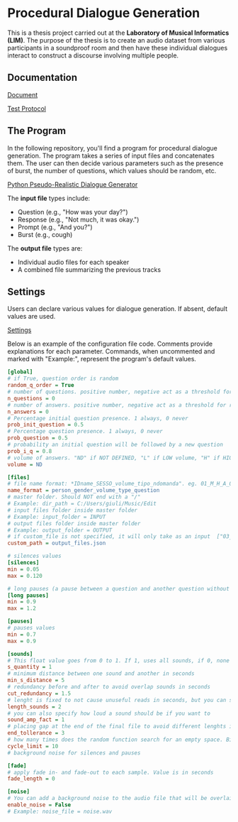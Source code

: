 # Procedural Dialogue Generation

This is a thesis project carried out at the **Laboratory of Musical Informatics (LIM)**. The purpose of the thesis is to create an audio dataset from various participants in a soundproof room and then have these individual dialogues interact to construct a discourse involving multiple people. 

## Documentation
[Document](TESI.MD)

[Test Protocol](PROTOCOLLO.MD)

## The Program

In the following repository, you'll find a program for procedural dialogue generation. The program takes a series of input files and concatenates them. The user can then decide various parameters such as the presence of burst, the number of questions, which values should be random, etc.

[Python Pseudo-Realistic Dialogue Generator](PYGenerator.py)

The **input file** types include:
- Question (e.g., "How was your day?")
- Response (e.g., "Not much, it was okay.")
- Prompt (e.g., "And you?")
- Burst (e.g., cough)

The **output file** types are:
- Individual audio files for each speaker
- A combined file summarizing the previous tracks

## Settings

Users can declare various values for dialogue generation. If absent, default values are used.

[Settings](PYGenerator.cfg)


Below is an example of the configuration file code.
Comments provide explanations for each parameter.
Commands, when uncommented and marked with "Example:", represent the program's default values.

```cfg
[global]
# if True, question order is random
random_q_order = True
# number of questions. positive number, negative act as a threshold for random, 0 is just random QUANTITY
n_questions = 0
# number of answers. positive number, negative act as a threshold for random, 0 is just random
n_answers = 0
# Percentage initial question presence. 1 always, 0 never
prob_init_question = 0.5
# Percentage question presence. 1 always, 0 never
prob_question = 0.5
# probability an initial question will be followed by a new question
prob_i_q = 0.8
# volume of answers. "ND" if NOT DEFINED, "L" if LOW volume, "H" if HIGH volume
volume = ND

[files]
# file name format: *IDname_SESSO_volume_tipo_ndomanda". eg. 01_M_H_A_01 The number identifies the position
name_format = person_gender_volume_type_question
# master folder. Should NOT end with a "/"
# Example: dir_path = C:/Users/giuli/Music/Edit
# input files folder inside master folder
# Example: input_folder = INPUT
# output files folder inside master folder
# Example: output_folder = OUTPUT 
# if custom_file is not specified, it will only take as an input  ["03_M_Q_01_L.wav", "01_M_A_01_L", "03_M_Q_02_L", "01_M_A_02_L", "01_M_Q_02_L"]
custom_path = output_files.json

# silences values
[silences]
min = 0.05
max = 0.120

# long pauses (a pause between a question and another question without any initial question) values
[long pauses]
min = 0.9
max = 1.2

[pauses]
# pauses values
min = 0.7
max = 0.9

[sounds]
# This float value goes from 0 to 1. If 1, uses all sounds, if 0, none
s_quantity = 1
# minimum distance between one sound and another in seconds
min_s_distance = 5
# redundancy before and after to avoid overlap sounds in seconds
cut_redundancy = 1.5
# lenght is fixed to not cause unuseful reads in seconds, but you can specify any value if you want to
length_sounds = 2
# you can also specify how loud a sound should be if you want to
sound_amp_fact = 1
# placing gap at the end of the final file to avoid different lenghts in the final audio file in seconds
end_tollerance = 3
# how many times does the random function search for an empty space. Bigger values get better results, but a slower code
cycle_limit = 10
# background noise for silences and pauses

[fade]
# apply fade in- and fade-out to each sample. Value is in seconds
fade_length = 0

[noise]
# You can add a background noise to the audio file that will be overlaid
enable_noise = False
# Example: noise_file = noise.wav

```